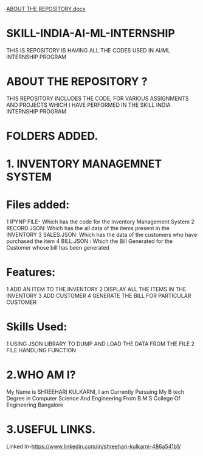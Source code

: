 [ABOUT THE REPOSITORY.docx](https://github.com/SHREEHARIKULKARNI/SKILL--INDIA-AI-ML-INTERNSHIP/files/7114806/ABOUT.THE.REPOSITORY.docx)
# SKILL-INDIA-AI-ML-INTERNSHIP
THIS IS REPOSITORY IS HAVING ALL THE CODES USED IN AI/ML INTERNSHIP PROGRAM

# ABOUT THE REPOSITORY ?

THIS REPOSITORY INCLUDES THE CODE, FOR VARIOUS ASSIGNMENTS AND PROJECTS WHICH I HAVE PERFORMED IN THE SKILL INDIA INTERNSHIP PROGRAM


# FOLDERS ADDED.

# 1. INVENTORY MANAGEMNET SYSTEM

# Files added:
   1 IPYNP FILE- Which has the code for the Inventory Management System
   2 RECORD.JSON: Which has the all data of the items present in the INVENTORY
   3 SALES.JSON: Which has the data of the customers who have purchased the item
   4 BILL.JSON : Which the Bill Generated for the Customer whose bill has been generated

# Features:
  1 ADD AN ITEM TO THE INVENTORY
  2 DISPLAY ALL THE ITEMS IN THE INVENTORY
  3 ADD CUSTOMER
  4 GENERATE THE BILL FOR PARTICULAR CUSTOMER


# Skills Used:
  1 USING JSON LIBRARY TO DUMP AND LOAD THE DATA FROM THE FILE
  2 FILE HANDLING FUNCTION


# 2.WHO AM I?

My Name is SHREEHARI KULKARNI, I am Currently Pursuing My B tech Degree in Computer Science And Engineering From B.M.S College Of Engineering Bangalore



# 3.USEFUL LINKS.

  Linked In-https://www.linkedin.com/in/shreehari-kulkarni-486a541b1/

